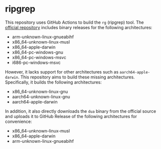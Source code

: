 # ripgrep

This repository uses GitHub Actions to build the `rg` (ripgrep) tool. The [official repository](https://github.com/BurntSushi/ripgrep) includes binary releases for the following architectures:

- arm-unknown-linux-gnueabihf
- x86_64-unknown-linux-musl
- x86_64-apple-darwin
- x86_64-pc-windows-gnu
- x86_64-pc-windows-msvc
- i686-pc-windows-msvc

However, it lacks support for other architectures such as `aarch64-apple-darwin`. This repository aims to build these missing architectures. Specifically, it builds the following architectures:

- x86_64-unknown-linux-gnu
- aarch64-unknown-linux-gnu
- aarch64-apple-darwin

In addition, it also directly downloads the `dua` binary from the official source and uploads it to GitHub Release of the following architectures for convenience:

- x86_64-unknown-linux-musl
- x86_64-apple-darwin
- arm-unknown-linux-gnueabihf
